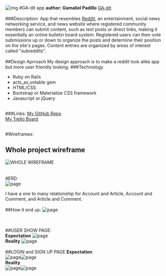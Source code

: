 ![img](http://i.imgur.com/KuSA00C.png)
#GA-dit app 
**author: Gamaliel Padillo**
[GA-dit](https://warm-coast-27823.herokuapp.com/)
&nbsp;  
&nbsp;  
###Description:
App that resembles [Reddit](http://www.reddit.com), an entertainment, social news networking service, and news website where registered community members can submit content, such as text posts or direct links, making it essentially an online bulletin board system. Registered users can then vote submissions up or down to organize the posts and determine their position on the site's pages. Content entries are organized by areas of interest called "subreddits".
&nbsp;  
&nbsp;  
##Design Aprroach
My design approach is to make a reddit look alike app but more user friendly looking.
###Technology
* Ruby on Rails
* acts_as_votable gem
* HTML/CSS
* Bootstrap or Materialize CSS framework
* Javascript or jQuery
&nbsp;  
&nbsp;  

###Links:
[My GitHub Repo](https://github.com/gamalielhere/gadit)  
[My Trello Board](https://trello.com/b/Z0UOgIQD/ga-dit)  
&nbsp;  

#Wireframes: 
&nbsp;  
## Whole project wireframe  
![WHOLE WIREFRAME](http://i.imgur.com/XnixWp0.jpg)  
&nbsp;  
&nbsp;  
#ERD:  
![page](http://i.imgur.com/HTHVX7X.jpg)

I have a one to many relationship for Account and Article, Account and Comment, and Article and Comment.  
&nbsp;  
##How it end up:
![page](http://i.imgur.com/bUUJIGG.png)  
&nbsp;  
&nbsp;  

##USER SHOW PAGE:  
**Expectation**
![page](http://i.imgur.com/coFfpoZ.jpg)  
**Reality**
![page](http://i.imgur.com/nBmMpQb.png)
&nbsp;  
&nbsp;  
##LOGIN and SIGN UP PAGE
**Expectation**  
![page](http://i.imgur.com/X3EnJJu.jpg?1)![page](http://i.imgur.com/BbxDcTH.jpg?1)  
**Reality**  
![page](https://i.imgur.com/Whu2S7M.png)![page](https://i.imgur.com/stimdwH.png)  
&nbsp;  
&nbsp;  
